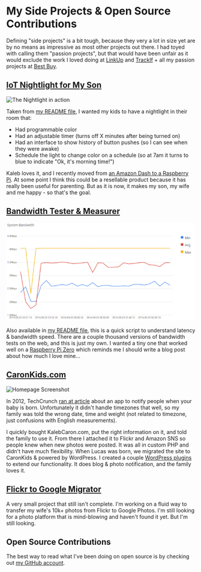 # My Side Projects & Open Source Contributions
Defining "side projects" is a bit tough, because they very a lot in size yet are by no means as impressive as most other projects out there.
I had toyed with calling them "passion projects", but that would have been unfair as it would exclude the work I loved doing at [LinkUp](http://www.linkup.com/) and [TrackIf](https://trackif.com/) + all my passion projects at [Best Buy](https://developer.bestbuy.com/).

## [IoT Nightlight for My Son](https://github.com/ecaron/hue-website-nightlights)
![The Nightlight in action](https://cloud.githubusercontent.com/assets/70704/12696100/d261de2c-c726-11e5-9022-74036dab6a3a.gif)
<amp-img src="https://cloud.githubusercontent.com/assets/70704/12696100/d261de2c-c726-11e5-9022-74036dab6a3a.gif" width="640" height="360"></amp-img>

Taken from [my README file](https://github.com/ecaron/hue-website-nightlights/blob/master/README.md), I wanted my kids to have a nightlight in their room that:
* Had programmable color
* Had an adjustable timer (turns off X minutes after being turned on)
* Had an interface to show history of button pushes (so I can see when they were awake)
* Schedule the light to change color on a schedule (so at 7am it turns to blue to indicate "Ok, it's morning time!")

Kaleb loves it, and I recently moved from [an Amazon Dash to a Raspberry Pi](https://medium.com/@ecaron/why-i-stopped-hacking-the-amazon-dash-button-and-learned-to-solder-84386a38bbd1). At some point I think this could be a resellable product because it has really been useful for parenting. But as it is now, it makes my son, my wife and me happy - so that's the goal.
<div class="ui divider"></div>


## [Bandwidth Tester & Measurer](https://github.com/ecaron/node-bandwidth-tester)
![The Graph in action](https://github.com/ecaron/node-bandwidth-tester/raw/master/remote-host-example/bandwidth-chart.png?raw=true)
<amp-img src="https://github.com/ecaron/node-bandwidth-tester/raw/master/remote-host-example/bandwidth-chart.png?raw=true" width="693" height="358"></amp-img>

Also available in [my README file](https://github.com/ecaron/node-bandwidth-tester/blob/master/README.md), this is a quick script to understand latency & bandwidth speed. There are a couple thousand versions of bandwidth tests on the web, and this is just my own. I wanted a tiny one that worked well on a [Raspberry Pi Zero](https://www.raspberrypi.org/products/pi-zero/) which reminds me I should write a blog post about how much I love mine&hellip;

<div class="ui divider"></div>


## [CaronKids.com](https://caronkids.com/)
![Homepage Screenshot](/assets/images/caronkids-screenshot.png)
<amp-img src="/assets/images/caronkids-screenshot.png" width="600" height="218"></amp-img>

In 2012, TechCrunch [ran at article](https://techcrunch.com/2012/02/15/babynotify-you-know-for-notifying-people-when-your-baby-comes/) about an app to notify people when your baby is born. Unfortunately it didn't handle timezones that well, so my family was told the wrong date, time and weight (not related to timezone, just confusions with English measurements).

I quickly bought KalebCaron.com, put the right information on it, and told the family to use it. From there I attached it to Flickr and Amazon SNS so people knew when new photos were posted. It was all in custom PHP and didn't have much flexibility. When Lucas was born, we migrated the site to CaronKids & powered by WordPress. I created a couple [WordPress plugins](https://github.com/ecaron/wordpress-child-info-widget) to extend our functionality. It does blog & photo notification, and the family loves it.
<div class="ui divider"></div>


## [Flickr to Google Migrator](https://github.com/ecaron/flickr-to-google-migrator)
A very small project that still isn't complete. I'm working on a fluid way to transfer my wife's 10k+ photos from Flickr to Google Photos. I'm still looking for a photo platform that is mind-blowing and haven't found it yet. But I'm still looking.
<div class="ui divider"></div>


## Open Source Contributions
The best way to read what I've been doing on open source is by checking out [my GitHub account](https://github.com/ecaron#js-contribution-activity).